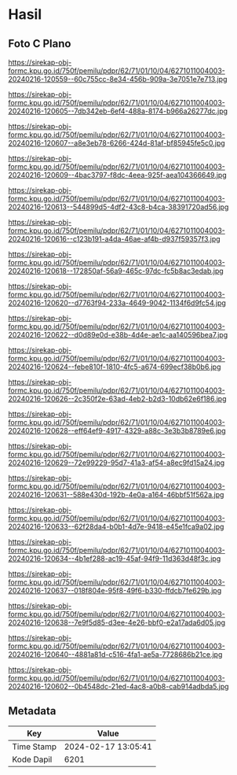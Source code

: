 # Hasil

## Foto C Plano

https://sirekap-obj-formc.kpu.go.id/750f/pemilu/pdpr/62/71/01/10/04/6271011004003-20240216-120559--60c755cc-8e34-456b-909a-3e7051e7e713.jpg

https://sirekap-obj-formc.kpu.go.id/750f/pemilu/pdpr/62/71/01/10/04/6271011004003-20240216-120605--7db342eb-6ef4-488a-8174-b966a26277dc.jpg

https://sirekap-obj-formc.kpu.go.id/750f/pemilu/pdpr/62/71/01/10/04/6271011004003-20240216-120607--a8e3eb78-6266-424d-81af-bf85945fe5c0.jpg

https://sirekap-obj-formc.kpu.go.id/750f/pemilu/pdpr/62/71/01/10/04/6271011004003-20240216-120609--4bac3797-f8dc-4eea-925f-aea104366649.jpg

https://sirekap-obj-formc.kpu.go.id/750f/pemilu/pdpr/62/71/01/10/04/6271011004003-20240216-120613--544899d5-4df2-43c8-b4ca-38391720ad56.jpg

https://sirekap-obj-formc.kpu.go.id/750f/pemilu/pdpr/62/71/01/10/04/6271011004003-20240216-120616--c123b191-a4da-46ae-af4b-d937f59357f3.jpg

https://sirekap-obj-formc.kpu.go.id/750f/pemilu/pdpr/62/71/01/10/04/6271011004003-20240216-120618--172850af-56a9-465c-97dc-fc5b8ac3edab.jpg

https://sirekap-obj-formc.kpu.go.id/750f/pemilu/pdpr/62/71/01/10/04/6271011004003-20240216-120620--d7763f94-233a-4649-9042-1134f6d9fc54.jpg

https://sirekap-obj-formc.kpu.go.id/750f/pemilu/pdpr/62/71/01/10/04/6271011004003-20240216-120622--d0d89e0d-e38b-4d4e-ae1c-aa140596bea7.jpg

https://sirekap-obj-formc.kpu.go.id/750f/pemilu/pdpr/62/71/01/10/04/6271011004003-20240216-120624--febe810f-1810-4fc5-a674-699ecf38b0b6.jpg

https://sirekap-obj-formc.kpu.go.id/750f/pemilu/pdpr/62/71/01/10/04/6271011004003-20240216-120626--2c350f2e-63ad-4eb2-b2d3-10db62e6f186.jpg

https://sirekap-obj-formc.kpu.go.id/750f/pemilu/pdpr/62/71/01/10/04/6271011004003-20240216-120628--eff64ef9-4917-4329-a88c-3e3b3b8789e6.jpg

https://sirekap-obj-formc.kpu.go.id/750f/pemilu/pdpr/62/71/01/10/04/6271011004003-20240216-120629--72e99229-95d7-41a3-af54-a8ec9fd15a24.jpg

https://sirekap-obj-formc.kpu.go.id/750f/pemilu/pdpr/62/71/01/10/04/6271011004003-20240216-120631--588e430d-192b-4e0a-a164-46bbf51f562a.jpg

https://sirekap-obj-formc.kpu.go.id/750f/pemilu/pdpr/62/71/01/10/04/6271011004003-20240216-120633--62f28da4-b0b1-4d7e-9418-e45e1fca9a02.jpg

https://sirekap-obj-formc.kpu.go.id/750f/pemilu/pdpr/62/71/01/10/04/6271011004003-20240216-120634--4b1ef288-ac19-45af-94f9-11d363d48f3c.jpg

https://sirekap-obj-formc.kpu.go.id/750f/pemilu/pdpr/62/71/01/10/04/6271011004003-20240216-120637--018f804e-95f8-49f6-b330-ffdcb7fe629b.jpg

https://sirekap-obj-formc.kpu.go.id/750f/pemilu/pdpr/62/71/01/10/04/6271011004003-20240216-120638--7e9f5d85-d3ee-4e26-bbf0-e2a17ada6d05.jpg

https://sirekap-obj-formc.kpu.go.id/750f/pemilu/pdpr/62/71/01/10/04/6271011004003-20240216-120640--4881a81d-c516-4fa1-ae5a-7728686b21ce.jpg

https://sirekap-obj-formc.kpu.go.id/750f/pemilu/pdpr/62/71/01/10/04/6271011004003-20240216-120602--0b4548dc-21ed-4ac8-a0b8-cab914adbda5.jpg


## Metadata

| Key        | Value               |
| ---------- | ------------------- |
| Time Stamp | 2024-02-17 13:05:41 |
| Kode Dapil | 6201                |




